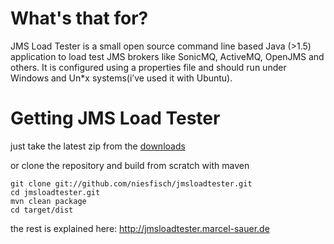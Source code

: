 # What's that for? 

JMS Load Tester is a small open source command line based Java (>1.5) application to load test JMS brokers like SonicMQ, ActiveMQ, OpenJMS and others. It is configured using a properties file and should run under Windows and Un*x systems(i’ve used it with Ubuntu).

# Getting JMS Load Tester

just take the latest zip from the [downloads](http://github.com/niesfisch/jmsloadtester/downloads)

or clone the repository and build from scratch with maven

    git clone git://github.com/niesfisch/jmsloadtester.git
    cd jmsloadtester.git
    mvn clean package
    cd target/dist

the rest is explained here: http://jmsloadtester.marcel-sauer.de

